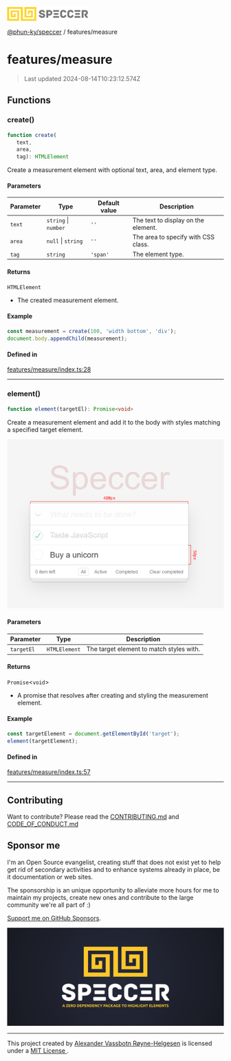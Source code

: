 <img alt="SPECCER logo" src="https://raw.githubusercontent.com/phun-ky/speccer/main/public/logo-speccer-horizontal-colored-package.svg?raw=true" style="max-height:32px;"/>

[@phun-ky/speccer](../README.md) / features/measure

# features/measure

> Last updated 2024-08-14T10:23:12.574Z

## Functions

### create()

```ts
function create(
   text, 
   area, 
   tag): HTMLElement
```

Create a measurement element with optional text, area, and element type.

#### Parameters

| Parameter | Type | Default value | Description |
| ------ | ------ | ------ | ------ |
| `text` | `string` \| `number` | `''` | The text to display on the element. |
| `area` | `null` \| `string` | `''` | The area to specify with CSS class. |
| `tag` | `string` | `'span'` | The element type. |

#### Returns

`HTMLElement`

- The created measurement element.

#### Example

```ts
const measurement = create(100, 'width bottom', 'div');
document.body.appendChild(measurement);
```

#### Defined in

[features/measure/index.ts:28](https://github.com/phun-ky/speccer/blob/main/src/features/measure/index.ts#L28)

***

### element()

```ts
function element(targetEl): Promise<void>
```

Create a measurement element and add it to the body with styles matching a specified target element.

![measure](https://github.com/phun-ky/speccer/blob/main/public/measure.png?raw=true)

#### Parameters

| Parameter | Type | Description |
| ------ | ------ | ------ |
| `targetEl` | `HTMLElement` | The target element to match styles with. |

#### Returns

`Promise`\<`void`\>

- A promise that resolves after creating and styling the measurement element.

#### Example

```ts
const targetElement = document.getElementById('target');
element(targetElement);
```

#### Defined in

[features/measure/index.ts:57](https://github.com/phun-ky/speccer/blob/main/src/features/measure/index.ts#L57)

***

## Contributing

Want to contribute? Please read the [CONTRIBUTING.md](https://github.com/phun-ky/speccer/blob/main/CONTRIBUTING.md) and [CODE_OF_CONDUCT.md](https://github.com/phun-ky/speccer/blob/main/CODE_OF_CONDUCT.md)

## Sponsor me

I'm an Open Source evangelist, creating stuff that does not exist yet to help get rid of secondary activities and to enhance systems already in place, be it documentation or web sites.

The sponsorship is an unique opportunity to alleviate more hours for me to maintain my projects, create new ones and contribute to the large community we're all part of :)

[Support me on GitHub Sponsors](https://github.com/sponsors/phun-ky).

![Speccer banner, with logo and slogan: A zero dependency package to highlight elements](https://github.com/phun-ky/speccer/blob/main/public/speccer-banner.png?raw=true)

***
<p class="ph">
  This project created by
  <a rel="noopener noreferrer" target="_blank" class="ph" href="http://phun-ky.net" property="cc:attributionName">
    Alexander Vassbotn Røyne-Helgesen</a>
  is licensed under a
  <a rel="noopener noreferrer" target="_blank" class="ph" href="https://choosealicense.com/licenses/mit/">
    MIT License </a>.
</p>
